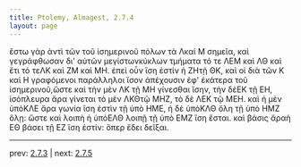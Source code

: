 ```yaml
---
title: Ptolemy, Almagest, 2.7.4
layout: page
---
```


ἔστω γὰρ ἀντὶ τῶν τοῦ ἰσημερινοῦ πόλων τὰ Λκαὶ Μ σημεῖα, καὶ γεγράφθωσαν δι' αὐτῶν μεγίστωνκύκλων τμήματα τό τε ΛΕΜ καὶ ΛΘ καὶ ἔτι τό τεΛΚ καὶ ΖΜ καὶ ΜΗ. ἐπεὶ οὖν ἴση ἐστὶν ἡ ΖΗτῇ ΘΚ, καὶ οἱ διὰ τῶν Κ καὶ Η γραφόμενοι παράλληλοι ἴσον ἀπέχουσιν ἐφ' ἑκάτερα τοῦ ἰσημερινοῦ,ὥστε καὶ τὴν μὲν ΛΚ τῇ ΜΗ γίνεσθαι ἴσην, τὴν δὲΕΚ τῇ ΕΗ, ἰσόπλευρα ἄρα γίνεται τὸ μὲν ΛΚΘτῷ ΜΗΖ, τὸ δὲ ΛΕΚ τῷ ΜΕΗ. καὶ ἡ μὲν ὑπὸΚΛΕ ἄρα γωνία ἴση ἐστὶν τῇ ὑπὸ ΗΜΕ, ἡ δὲ ὑπὸΚΛΘ ὅλη τῇ ὑπὸ ΗΜΖ ὅλῃ: ὥστε καὶ λοιπὴ ἡ ὑπὸΕΛΘ λοιπῇ τῇ ὑπὸ ΕΜΖ ἴση ἔσται. καὶ βάσις ἄραἡ ΕΘ βάσει τῇ ΕΖ ἴση ἐστίν: ὅπερ ἔδει δεῖξαι.

---

prev: [2.7.3](../2.7.3/) | next: [2.7.5](../2.7.5/)

